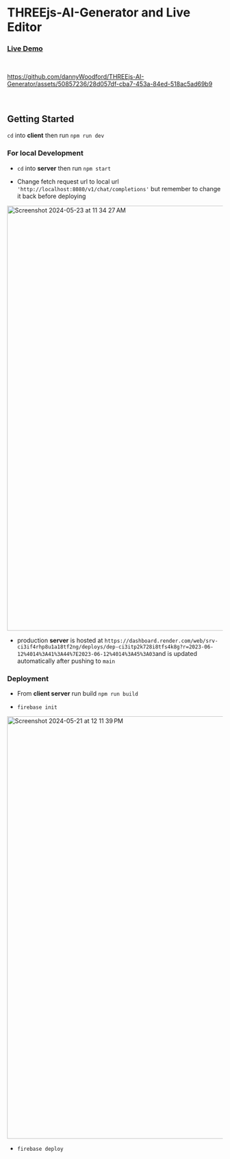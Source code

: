 # THREEjs-AI-Generator and Live Editor

### [Live Demo](https://threejs-ai-generator.web.app/)
<br>

https://github.com/dannyWoodford/THREEjs-AI-Generator/assets/50857236/28d057df-cba7-453a-84ed-518ac5ad69b9

<br>




## Getting Started
`cd` into **client** then run `npm run dev`

### For local Development
* `cd` into **server** then run `npm start`

* Change fetch request url to local url `'http://localhost:8080/v1/chat/completions'` but remember to change it back before deploying
<img width="992" alt="Screenshot 2024-05-23 at 11 34 27 AM" src="https://github.com/dannyWoodford/THREEjs-AI-Generator/assets/50857236/a1a5d59b-d507-43d2-a10c-6e4bc1ed0ab4">

* production **server** is hosted at  `https://dashboard.render.com/web/srv-ci3if4rhp8u1a18tf2ng/deploys/dep-ci3itp2k728i8tfs4k8g?r=2023-06-12%4014%3A41%3A44%7E2023-06-12%4014%3A45%3A03`and is updated automatically after pushing to `main`

### Deployment
* From **client server** run build `npm run build`

* `firebase init`
<img width="986" alt="Screenshot 2024-05-21 at 12 11 39 PM" src="https://github.com/dannyWoodford/THREEjs-AI-Generator/assets/50857236/0f64a688-7edc-4d2d-adbe-0cd06e732966">

* `firebase deploy`



